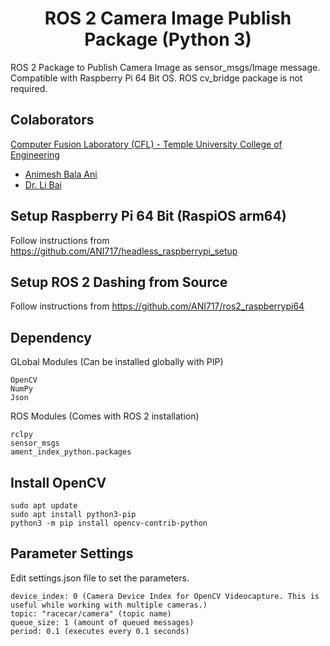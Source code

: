 <p align="center">
  <h1 align="center">ROS 2 Camera Image Publish Package (Python 3)</h1>
</p>

ROS 2 Package to Publish Camera Image as sensor_msgs/Image message. Compatible with Raspberry Pi 64 Bit OS. ROS cv_bridge package is not required.

## Colaborators
[Computer Fusion Laboratory (CFL) - Temple University College of Engineering](https://sites.temple.edu/cflab/people/)
* [Animesh Bala Ani](https://animeshani.com/)
* [Dr. Li Bai](https://engineering.temple.edu/about/faculty-staff/li-bai-lbai)

## Setup Raspberry Pi 64 Bit (RaspiOS arm64)
Follow instructions from https://github.com/ANI717/headless_raspberrypi_setup

## Setup ROS 2 Dashing from Source
Follow instructions from https://github.com/ANI717/ros2_raspberrypi64

## Dependency
GLobal Modules (Can be installed globally with PIP)
```
OpenCV
NumPy
Json
```
ROS Modules (Comes with ROS 2 installation)
```
rclpy
sensor_msgs
ament_index_python.packages
```

## Install OpenCV
```
sudo apt update
sudo apt install python3-pip
python3 -m pip install opencv-contrib-python
```

## Parameter Settings
Edit settings.json file to set the parameters.
```
device_index: 0 (Camera Device Index for OpenCV Videocapture. This is useful while working with multiple cameras.)
topic: "racecar/camera" (topic name)
queue_size: 1 (amount of queued messages)
period: 0.1 (executes every 0.1 seconds)
```
